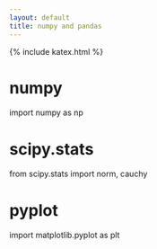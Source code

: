 ```yaml
---
layout: default
title: numpy and pandas
---
```


{% include katex.html %}

# numpy

import numpy as np

# scipy.stats

from scipy.stats import norm, cauchy

# pyplot

import matplotlib.pyplot as plt


